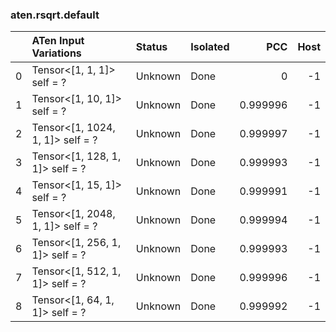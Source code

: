 ### aten.rsqrt.default
|    | ATen Input Variations            | Status   | Isolated   |      PCC |   Host |
|---:|:---------------------------------|:---------|:-----------|---------:|-------:|
|  0 | Tensor<[1, 1, 1]> self = ?       | Unknown  | Done       | 0        |     -1 |
|  1 | Tensor<[1, 10, 1]> self = ?      | Unknown  | Done       | 0.999996 |     -1 |
|  2 | Tensor<[1, 1024, 1, 1]> self = ? | Unknown  | Done       | 0.999997 |     -1 |
|  3 | Tensor<[1, 128, 1, 1]> self = ?  | Unknown  | Done       | 0.999993 |     -1 |
|  4 | Tensor<[1, 15, 1]> self = ?      | Unknown  | Done       | 0.999991 |     -1 |
|  5 | Tensor<[1, 2048, 1, 1]> self = ? | Unknown  | Done       | 0.999994 |     -1 |
|  6 | Tensor<[1, 256, 1, 1]> self = ?  | Unknown  | Done       | 0.999993 |     -1 |
|  7 | Tensor<[1, 512, 1, 1]> self = ?  | Unknown  | Done       | 0.999996 |     -1 |
|  8 | Tensor<[1, 64, 1, 1]> self = ?   | Unknown  | Done       | 0.999992 |     -1 |

